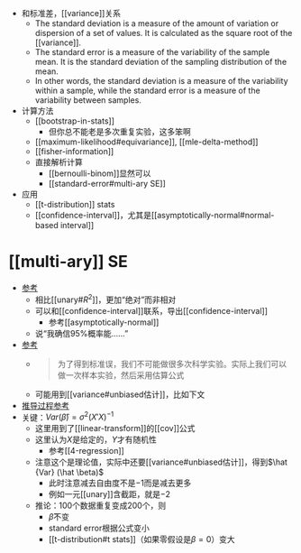 - 和标准差，[[variance]]关系
  - The standard deviation is a measure of the amount of variation or dispersion of a set of values. It is calculated as the square root of the [[variance]].
  - The standard error is a measure of the variability of the sample mean. It is the standard deviation of the sampling distribution of the mean.
  - In other words, the standard deviation is a measure of the variability within a sample, while the standard error is a measure of the variability between samples.
- 计算方法
  - [[bootstrap-in-stats]]
    - 但你总不能老是多次重复实验，这多笨啊
  - [[maximum-likelihood#equivariance]], [[mle-delta-method]]
  - [[fisher-information]]
  - 直接解析计算
    - [[bernoulli-binom]]显然可以
    - [[standard-error#multi-ary SE]]
- 应用
  - [[t-distribution]] stats
  - [[confidence-interval]]，尤其是[[asymptotically-normal#normal-based interval]]
# [[multi-ary]] SE
- [参考](https://www.statology.org/standard-error-regression/)
  - 相比[[unary#$R^2$]]，更加“绝对”而非相对
  - 可以和[[confidence-interval]]联系，导出[[confidence-interval]]
    - 参考[[asymptotically-normal]]
  - 说“我确信95\%概率能……”
- [参考](https://zhuanlan.zhihu.com/p/358287489)
  - > 为了得到标准误，我们不可能做很多次科学实验。实际上我们可以做一次样本实验，然后采用估算公式
  - 可能用到[[variance#unbiased估计]]，比如下文
- [推导过程参考](https://stats.stackexchange.com/q/44841)
- 关键：$Var(\hat \beta) = \sigma^2 (X'X)^{-1}$
  - 这里用到了[[linear-transform]]的[[cov]]公式
  - 这里认为$X$是给定的，$Y$才有随机性
    - 参考[[4-regression]]
  - 注意这个是理论值，实际中还要[[variance#unbiased估计]]，得到$\hat {Var} (\hat \beta)$
    - 此时注意减去自由度不是$-1$而是减去更多
    - 例如一元[[unary]]含截距，就是$-2$
  - 推论：100个数据重复变成200个，则
    - $\hat \beta$不变
    - standard error根据公式变小
    - [[t-distribution#t stats]]（如果零假设是$\beta=0$）变大